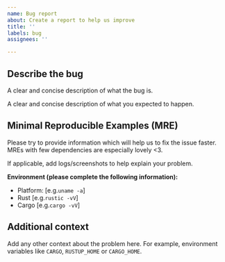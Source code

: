 ```yaml
---
name: Bug report
about: Create a report to help us improve
title: ''
labels: bug
assignees: ''

---
```


## Describe the bug

A clear and concise description of what the bug is.

A clear and concise description of what you expected to happen.

## Minimal Reproducible Examples (MRE)

Please try to provide information which will help us to fix the issue faster. MREs with few dependencies are especially lovely <3.

If applicable, add logs/screenshots to help explain your problem.

**Environment (please complete the following information):**
 - Platform: [e.g.`uname -a`]
 - Rust [e.g.`rustic -vV`]
 - Cargo [e.g.`cargo -vV`]

## Additional context

Add any other context about the problem here. For example, environment variables like `CARGO`, `RUSTUP_HOME` or `CARGO_HOME`.
